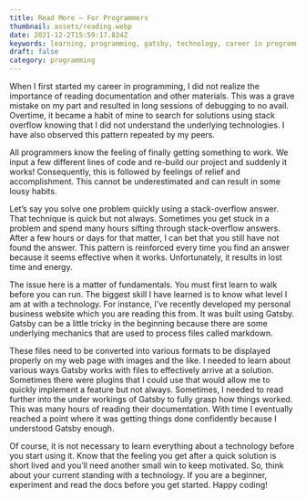 ```yaml
---
title: Read More – For Programmers
thumbnail: assets/reading.webp
date: 2021-12-2T15:59:17.824Z
keywords: learning, programming, gatsby, technology, career in programming, reading documentation
draft: false
category: programming
---
```


When I first started my career in programming, I did not realize the
importance of reading documentation and other materials. This was a grave
mistake on my part and resulted in long sessions of debugging to no avail.
Overtime, it became a habit of mine to search for solutions using stack
overflow knowing that I did not understand the underlying technologies. I have
also observed this pattern repeated by my peers.

All programmers know the feeling of finally getting something to work. We input a few different lines of code and re-build our project and suddenly it works! Consequently, this is followed by feelings of relief and accomplishment. This cannot be underestimated and can result in some lousy habits.

Let’s say you solve one problem quickly using a stack-overflow answer. That technique is quick but not always. Sometimes you get stuck in a problem and spend many hours sifting through stack-overflow answers. After a few hours or days for that matter, I can bet that you still have not found the answer. This pattern is reinforced every time you find an answer because it seems effective when it works. Unfortunately, it results in lost time and energy.

The issue here is a matter of fundamentals. You must first learn to walk before you can run. The biggest skill I have learned is to know what level I am at with a technology. For instance, I’ve recently developed my personal business website which you are reading this from. It was built using Gatsby. Gatsby can be a little tricky in the beginning because there are some underlying mechanics that are used to process files called markdown.

These files need to be converted into various formats to be displayed properly on my web page with images and the like. I needed to learn about various ways Gatsby works with files to effectively arrive at a solution. Sometimes there were plugins that I could use that would allow me to quickly implement a feature but not always. Sometimes, I needed to read further into the under workings of Gatsby to fully grasp how things worked. This was many hours of reading their documentation. With time I eventually reached a point where it was getting things done confidently because I understood Gatsby enough.

Of course, it is not necessary to learn everything about a technology before you start using it. Know that the feeling you get after a quick solution is short lived and you’ll need another small win to keep motivated. So, think about your current standing with a technology. If you are a beginner, experiment and read the docs before you get started. Happy coding!
